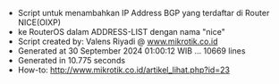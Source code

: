 - Script untuk menambahkan IP Address BGP yang terdaftar di Router NICE(OIXP)
- ke RouterOS dalam ADDRESS-LIST dengan nama "nice"
- Script created by: Valens Riyadi @ www.mikrotik.co.id
- Generated at 30 September 2024 01:00:12 WIB ... 10669 lines
- Generated in 10.775 seconds
- How-to: http://www.mikrotik.co.id/artikel_lihat.php?id=23
